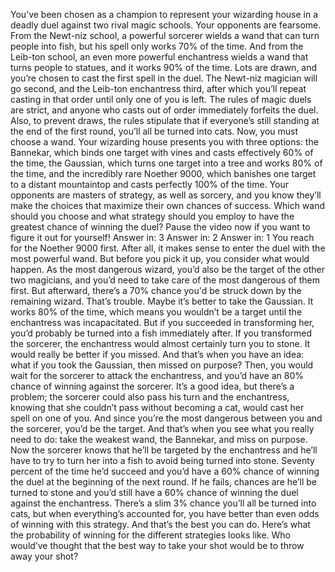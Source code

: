 You’ve been chosen as a champion  to represent your wizarding house in a deadly duel against two rival magic schools. Your opponents are fearsome. From the Newt-niz school, a powerful sorcerer wields a wand that can turn people into fish, but his spell only works 70% of the time. And from the Leib-ton school, an even more powerful enchantress wields  a wand that turns people to statues, and it works 90% of the time. Lots are drawn, and you’re chosen  to cast the first spell in the duel. The Newt-niz magician will go second, and the Leib-ton enchantress third, after which you’ll repeat casting in that order until only one of you is left. The rules of magic duels are strict, and anyone who casts out of order immediately forfeits the duel. Also, to prevent draws, the rules stipulate that  if everyone’s still standing at the end of the first round, you’ll all be turned into cats. Now, you must choose a wand. Your wizarding house presents you  with three options: the Bannekar, which binds  one target with vines and casts effectively 60% of the time, the Gaussian,  which turns one target into a tree and works 80% of the time, and the incredibly rare Noether 9000, which banishes one target  to a distant mountaintop and casts perfectly 100% of the time. Your opponents are masters of strategy,  as well as sorcery, and you know they’ll make the choices that maximize their own chances of success. Which wand should you choose and what strategy should you employ to have the greatest chance  of winning the duel? Pause the video now if you want to figure it out for yourself! Answer in: 3 Answer in: 2 Answer in: 1 You reach for the Noether 9000 first. After all, it makes sense to enter  the duel with the most powerful wand. But before you pick it up, you consider  what would happen. As the most dangerous wizard, you’d also be the target  of the other two magicians, and you’d need to take  care of the most dangerous of them first. But afterward, there’s a 70% chance you'd be struck down by the remaining wizard. That’s trouble. Maybe it’s better to take the Gaussian. It works 80% of the time, which means you wouldn’t be a target until the enchantress was incapacitated. But if you succeeded in transforming her, you’d probably be turned  into a fish immediately after. If you transformed the sorcerer, the enchantress would almost  certainly turn you to stone. It would really be better if you missed. And that’s when you have an idea: what if you took the Gaussian,  then missed on purpose? Then, you would wait for the sorcerer  to attack the enchantress, and you’d have an 80% chance  of winning against the sorcerer. It’s a good idea, but there’s a problem; the sorcerer could also pass his turn and the enchantress, knowing that she couldn’t pass without becoming a cat, would cast her spell on one of you. And since you’re the most dangerous  between you and the sorcerer, you’d be the target. And that’s when you see  what you really need to do: take the weakest wand, the Bannekar, and miss on purpose. Now the sorcerer knows that  he’ll be targeted by the enchantress and he’ll have to try to turn her into  a fish to avoid being turned into stone. Seventy percent of the time he’d succeed and you’d have a 60% chance  of winning the duel at the beginning of the next round. If he fails, chances are he’ll be  turned to stone and you’d still have a 60% chance of winning the duel against the enchantress. There’s a slim 3% chance  you’ll all be turned into cats, but when everything’s accounted for, you have better than even odds  of winning with this strategy. And that’s the best you can do. Here’s what the probability of winning  for the different strategies looks like. Who would’ve thought  that the best way to take your shot would be to throw away your shot? 